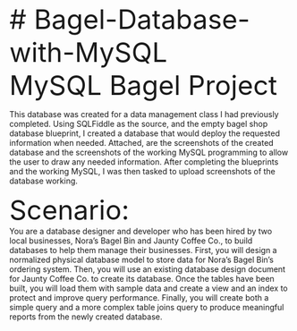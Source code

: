  <font size="+4"># Bagel-Database-with-MySQL <br>
MySQL Bagel Project  </font>

This database was created for a data management class I had previously completed.  Using SQLFiddle as the source, and the empty bagel shop database 
blueprint, I created a database that would deploy the requested information when needed. Attached, are the screenshots of the created database and the 
screenshots of the working MySQL programming to allow the user to draw any needed information.  After completing the blueprints and the working MySQL,
I was then tasked to upload screenshots of the database working.

 <font size="+4">Scenario:</font> <br>
You are a database designer and developer who has been hired by two local businesses, Nora’s Bagel Bin and Jaunty Coffee Co., to build databases to help them manage their businesses. First, you will design a normalized physical database model to store data for Nora’s Bagel Bin’s ordering system. Then, you will use an existing database design document for Jaunty Coffee Co. to create its database. Once the tables have been built, you will load them with sample data and create a view and an index to protect and improve query performance. Finally, you will create both a simple query and a more complex table joins query to produce meaningful reports from the newly created database.
